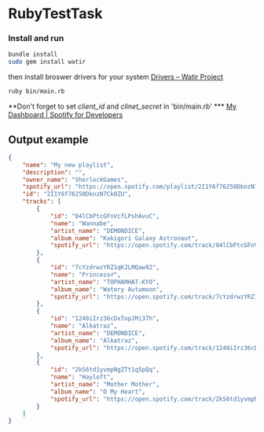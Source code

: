 # RubyTestTask

### Install and run

```bash
bundle install
sudo gem install watir
```

then install broswer drivers for your system [Drivers – Watir Project](http://watir.com/guides/drivers/)

```bash
ruby bin/main.rb
```

**Don't forget to set *client_id* and  *clinet_secret* in 'bin/main.rb'  *** [My Dashboard | Spotify for Developers](https://developer.spotify.com/dashboard/login)  



## Output example

```json
{
    "name": "My new playlist",
    "description": "",
    "owner_name": "SherlockGames",
    "spotify_url": "https://open.spotify.com/playlist/2I1Y6f76250DknzN7Ck0ZU",
    "id": "2I1Y6f76250DknzN7Ck0ZU",
    "tracks": [
        {
            "id": "04lCbPtcGFnVcfLPshAvuC",
            "name": "Wannabe",
            "artist_name": "DEMONDICE",
            "album_name": "Kakigori Galaxy Astronaut",
            "spotify_url": "https://open.spotify.com/track/04lCbPtcGFnVcfLPshAvuC"
        },
        {
            "id": "7cYzdrwzYRZ1qKJLMQaw92",
            "name": "Princess♂",
            "artist_name": "TOPHAMHAT-KYO",
            "album_name": "Watery Autumoon",
            "spotify_url": "https://open.spotify.com/track/7cYzdrwzYRZ1qKJLMQaw92"
        },
        {
            "id": "1240iIrz36cDxTopJMi37h",
            "name": "Alkatraz",
            "artist_name": "DEMONDICE",
            "album_name": "Alkatraz",
            "spotify_url": "https://open.spotify.com/track/1240iIrz36cDxTopJMi37h"
        },
        {
            "id": "2kS6td1yvmpNgZTt1q5pQq",
            "name": "Hayloft",
            "artist_name": "Mother Mother",
            "album_name": "O My Heart",
            "spotify_url": "https://open.spotify.com/track/2kS6td1yvmpNgZTt1q5pQq"
        }
    ]
}
```